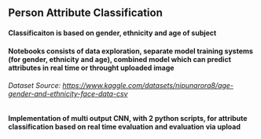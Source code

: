 ## Person Attribute Classification

#### Classificaiton is based on gender, ethnicity and age of subject
#### Notebooks consists of data exploration, separate model training systems (for gender, ethnicity and age), combined model which can predict attributes in real time or throught uploaded image

###### Dataset Source: https://www.kaggle.com/datasets/nipunarora8/age-gender-and-ethnicity-face-data-csv

#### Implementation of multi output CNN, with 2 python scripts, for attribute classification based on real time evaluation and evaluation via upload

